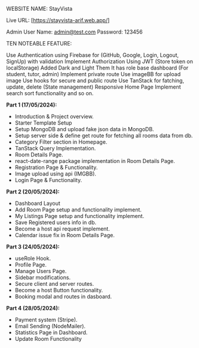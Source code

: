 
WEBSITE NAME: StayVista

Live URL: [https://stayvista-arif.web.app/]

Admin User Name: admin@test.com
           Password: 123456

TEN NOTEABLE FEATURE:

Use Authentication using Firebase for (GitHub, Google, Login, Logout, SignUp) with validation
Implement Authorization Using JWT (Store token on localStorage)
Added Dark and Light Them
It has role base dashboard (For student, tutor, admin)
Implement private route
Use imageBB for upload image
Use hooks for secure and public route
Use TanStack for fatching, update, delete (State management)
Responsive Home Page
Implement search sort functionality and so on.

**Part 1 (17/05/2024):**
- Introduction & Project overview.
- Starter Template Setup
- Setup MongoDB and upload fake json data in MongoDB.
- Setup server side & define get route for fetching all rooms data from db.
- Category Filter section in Homepage.
- TanStack Query Implementation.
- Room Details Page.
- react-date-range package implementation in Room Details Page.
- Registration Page & Functionality.
- Image upload using api (IMGBB).
- Login Page & Functionality.


**Part 2 (20/05/2024):**
- Dashboard Layout
- Add Room Page setup and functionality implement.
- My Listings Page setup and functionality implement.
- Save Registered users info in db.
- Become a host api request implement.
- Calendar issue fix in Room Details Page.

**Part 3 (24/05/2024):**
- useRole Hook.
- Profile Page.
- Manage Users Page.
- Sidebar modifications.
- Secure client and server routes.
- Become a host Button functionality.
- Booking modal and routes in dasboard.

**Part 4 (28/05/2024):**
- Payment system (Stripe).
- Email Sending (NodeMailer).
- Statistics Page in Dashboard.
- Update Room Functionality
